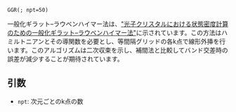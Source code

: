 ```
GGR(; npt=50)
```

一般化ギラット–ラウベンハイマー法は、["光子クリスタルにおける状態密度計算のための一般化ギラット–ラウベンハイマー法"](https://doi.org/10.1088/2040-8986/aaae52)に示されています。この方法はハミルトニアンとその導関数を必要とし、等間隔グリッドの各k点で線形外挿を行います。このアルゴリズムは二次収束を示し、補間法と比較してバンド交差時の誤差が減少することが期待されています。

## 引数

  * `npt`: 次元ごとのk点の数

